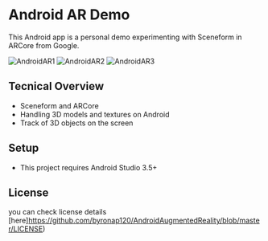 # Android AR Demo

This Android app is a personal demo experimenting with Sceneform in ARCore from Google.

<img src='https://i.imgur.com/lvkssdV.gif' title='AndroidAR' width='' alt='AndroidAR1' />
<img src='https://i.imgur.com/1dEQecr.png?1' title='AndroidAR' width='' alt='AndroidAR2' />
<img src='https://i.imgur.com/egPHQzC.png?1' title='AndroidAR' width='' alt='AndroidAR3' />

## Tecnical Overview

- Sceneform and ARCore
- Handling 3D models and textures on Android
- Track of 3D objects on the screen

## Setup

- This project requires Android Studio 3.5+

## License

you can check license details [here]https://github.com/byronap120/AndroidAugmentedReality/blob/master/LICENSE) 
